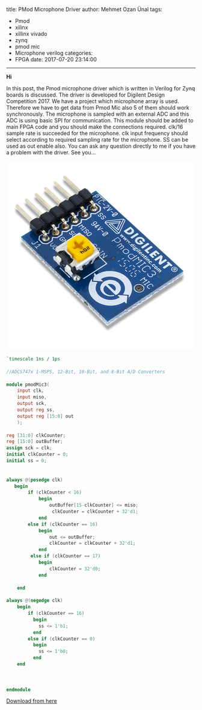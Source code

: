 title: PMod Microphone Driver
author: Mehmet Ozan Ünal
tags:
  - Pmod
  - xilinx
  - xillinx vivado
  - zynq
  - pmod mic
  - Microphone verilog
categories:
  - FPGA
date: 2017-07-20 23:14:00
---
**Hi** 

In this post, the Pmod microphone driver which is written in Verilog for Zynq boards is discussed. The driver is developed for Digilent Design Competition 2017. We have a project which microphone array is used. Therefore we have to get data from Pmod Mic also 5 of them should work synchronously. The microphone is sampled with an external ADC and this ADC is using basic SPI for communication. This module should be added to main FPGA code and you should make the connections required. clk/16 sample rate is succeeded for the microphone.  clk input frequency should select according to required sampling rate for the microphone. SS can be used as out enable also.  You can ask any question directly to me if you have a problem with the driver. See you...


![upload successful](/images/pasted-0.png)

``` verilog
`timescale 1ns / 1ps

//ADCS747x 1-MSPS, 12-Bit, 10-Bit, and 8-Bit A/D Converters

module pmodMic3(
    input clk,
    input miso,
    output sck,
    output reg ss,
    output reg [15:0] out
    );
    
reg [31:0] clkCounter;
reg [15:0] outBuffer;
assign sck = clk;
initial clkCounter = 0;
initial ss = 0;


always @(posedge clk)
   begin
        if (clkCounter < 16)
            begin
                outBuffer[15-clkCounter] <= miso;
                 clkCounter = clkCounter + 32'd1;
            end
        else if (clkCounter == 16)
            begin
                out <= outBuffer;
                clkCounter = clkCounter + 32'd1;
            end
         else if (clkCounter == 17)
            begin
                clkCounter = 32'd0;
            end

    end
        
always @(negedge clk)
    begin
        if (clkCounter == 16)
          begin
            ss <= 1'b1;
          end
        else if (clkCounter == 0)
          begin
            ss <= 1'b0;
          end
    end 
    

 
endmodule
```



[Download from here](https://github.com/mozanunal/PmodMIC3_Driver)